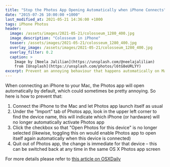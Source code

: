 ```yaml
---
title: "Stop the Photos App Opening Automatically when iPhone Connects"
date: "2015-07-26 10:00:00 +1000"
last_modified_at: 2021-05-21 14:36:00 +1000
tags: iPhone Photos
header:
  image: /assets/images/2021-05-21/colosseum_1280_400.jpg
  image_description: "Colosseum in iPhone"
  teaser: /assets/images/2021-05-21/colosseum_1280_400.jpg
  overlay_image: /assets/images/2021-05-21/colosseum_1280_400.jpg
  overlay_filter: 0.2
  caption: >
    Image by [Neela Jalilian](https://unsplash.com/@neelajalilian)
    from [Unsplash](https://unsplash.com/photos/l6tG8eURLYY)
excerpt: Prevent an annoying behaviour that happens automatically on Mac
---
```


When connecting an iPhone to your Mac, the Photos app will open automatically by
default, which could sometimes be pretty annoying. So here is how to prevent
that:

1. Connect the iPhone to the Mac and let Photos app launch itself as usual
2. Under the "Import" tab of Photos app, look in the upper left corner to find
   the device name, this will indicate which iPhone (or hardware) will no longer
   automatically activate Photos app
3. Click the checkbox so that "Open Photos for this device" is no longer
   selected (likewise, toggling this on would enable Photos app to open itself
   again automatically when this device is connected)
4. Quit out of Photos app, the change is immediate for that device – this can be
   switched back at any time in the same OS X Photos app screen

For more details please refer to [this article on OSXDaily][osxdaily article]

[osxdaily article]: https://osxdaily.com/2015/05/31/stop-photos-opening-automatically-mac-os-x/
